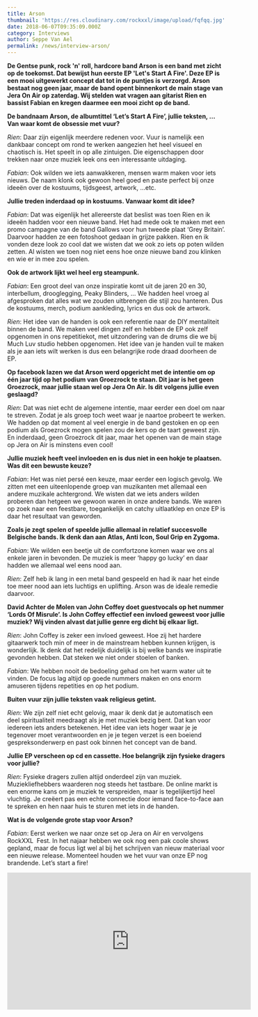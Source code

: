 ```yaml
---
title: Arson
thumbnail: 'https://res.cloudinary.com/rockxxl/image/upload/fqfqq.jpg'
date: 2018-06-07T09:35:09.000Z
category: Interviews
author: Seppe Van Ael
permalink: /news/interview-arson/
---
```

**De Gentse punk, rock 'n' roll, hardcore band Arson is een band met zicht op de toekomst. Dat bewijst hun eerste EP 'Let's Start A Fire'. Deze EP is een mooi uitgewerkt concept dat tot in de puntjes is verzorgd. Arson bestaat nog geen jaar, maar de band opent binnenkort de main stage van Jera On Air op zaterdag. Wij stelden wat vragen aan gitarist Rien en bassist Fabian en kregen daarmee een mooi zicht op de band.**

**De bandnaam Arson, de albumtittel ‘Let’s Start A Fire’, jullie teksten, … Van waar komt de obsessie met vuur?**

_Rien_: Daar zijn eigenlijk meerdere redenen voor. Vuur is namelijk een dankbaar concept om rond te werken aangezien het heel visueel en chaotisch is. Het speelt in op alle zintuigen. Die eigenschappen door trekken naar onze muziek leek ons een interessante uitdaging.

_Fabian_: Ook wilden we iets aanwakkeren, mensen warm maken voor iets nieuws. De naam klonk ook gewoon heel goed en paste perfect bij onze ideeën over de kostuums, tijdsgeest, artwork, …etc.

**Jullie treden inderdaad op in kostuums. Vanwaar komt dit idee?**

_Fabian_: Dat was eigenlijk het allereerste dat beslist was toen Rien en ik ideeën hadden voor een nieuwe band. Het had mede ook te maken met een promo campagne van de band Gallows voor hun tweede plaat ‘Grey Britain’. Daarvoor hadden ze een fotoshoot gedaan in grijze pakken. Rien en ik vonden deze look zo cool dat we wisten dat we ook zo iets op poten wilden zetten. Al wisten we toen nog niet eens hoe onze nieuwe band zou klinken en wie er in mee zou spelen.

**Ook de artwork lijkt wel heel erg steampunk.** 

_Fabian_: Een groot deel van onze inspiratie komt uit de jaren 20 en 30, interbellum, drooglegging, Peaky Blinders, … We hadden heel vroeg al afgesproken dat alles wat we zouden uitbrengen die stijl zou hanteren. Dus de kostuums, merch, podium aankleding, lyrics en dus ook de artwork.

_Rien_: Het idee van de handen is ook een referentie naar de DIY mentaliteit binnen de band. We maken veel dingen zelf en hebben de EP ook zelf opgenomen in ons repetitiekot, met uitzondering van de drums die we bij Much Luv studio hebben opgenomen. Het idee van je handen vuil te maken als je aan iets wilt werken is dus een belangrijke rode draad doorheen de EP.

**Op facebook lazen we dat Arson werd opgericht met de intentie om op één jaar tijd op het podium van Groezrock te staan. Dit jaar is het geen Groezrock, maar jullie staan wel op Jera On Air. Is dit volgens jullie even geslaagd?** 

_Rien_: Dat was niet echt de algemene intentie, maar eerder een doel om naar te streven. Zodat je als groep toch weet waar je naartoe probeert te werken. We hadden op dat moment al veel energie in de band gestoken en op een podium als Groezrock mogen spelen zou de kers op de taart geweest zijn. En inderdaad, geen Groezrock dit jaar, maar het openen van de main stage op Jera on Air is minstens even cool!

**Jullie muziek heeft veel invloeden en is dus niet in een hokje te plaatsen. Was dit een bewuste keuze?** 

_Fabian_: Het was niet persé een keuze, maar eerder een logisch gevolg. We zitten met een uiteenlopende groep van muzikanten met allemaal een andere muzikale achtergrond. We wisten dat we iets anders wilden proberen dan hetgeen we gewoon waren in onze andere bands. We waren op zoek naar een feestbare, toegankelijk en catchy uitlaatklep en onze EP is daar het resultaat van geworden.

**Zoals je zegt spelen of speelde jullie allemaal in relatief succesvolle Belgische bands. Ik denk dan aan Atlas, Anti Icon, Soul Grip en Zygoma.** 

_Fabian_: We wilden een beetje uit de comfortzone komen waar we ons al enkele jaren in bevonden. De muziek is meer ‘happy go lucky’ en daar hadden we allemaal wel eens nood aan.

_Rien_: Zelf heb ik lang in een metal band gespeeld en had ik naar het einde toe meer nood aan iets luchtigs en uplifting. Arson was de ideale remedie daarvoor.

**David Achter de Molen van John Coffey doet guestvocals op het nummer ‘Lords Of Misrule’. Is John Coffey effectief een invloed geweest voor jullie muziek? Wij vinden alvast dat jullie genre erg dicht bij elkaar ligt.**

_Rien_: John Coffey is zeker een invloed geweest. Hoe zij het hardere gitaarwerk toch min of meer in de mainstream hebben kunnen krijgen, is wonderlijk. Ik denk dat het redelijk duidelijk is bij welke bands we inspiratie gevonden hebben. Dat steken we niet onder stoelen of banken.

_Fabian_: We hebben nooit de bedoeling gehad om het warm water uit te vinden. De focus lag altijd op goede nummers maken en ons enorm amuseren tijdens repetities en op het podium.

**Buiten vuur zijn jullie teksten vaak religieus getint.** 

_Rien_: We zijn zelf niet echt gelovig, maar ik denk dat je automatisch een deel spiritualiteit meedraagt als je met muziek bezig bent. Dat kan voor iedereen iets anders betekenen. Het idee van iets hoger waar je je tegenover moet verantwoorden en je je tegen verzet is een boeiend gespreksonderwerp en past ook binnen het concept van de band.

**Jullie EP verscheen op cd en cassette. Hoe belangrijk zijn fysieke dragers voor jullie?** 

_Rien_: Fysieke dragers zullen altijd onderdeel zijn van muziek. Muziekliefhebbers waarderen nog steeds het tastbare. De online markt is een enorme kans om je muziek te verspreiden, maar is tegelijkertijd heel vluchtig. Je creëert pas een echte connectie door iemand face-to-face aan te spreken en hen naar huis te sturen met iets in de handen.

**Wat is de volgende grote stap voor Arson?**

_Fabian_: Eerst werken we naar onze set op Jera on Air en vervolgens RockXXL  Fest. In het najaar hebben we ook nog een pak coole shows gepland, maar de focus ligt wel al bij het schrijven van nieuw materiaal voor een nieuwe release. Momenteel houden we het vuur van onze EP nog brandende. Let’s start a fire!

<iframe width="560" height="315" src="https://www.youtube.com/embed/62wZdIfiaXc" frameborder="0" allow="accelerometer; autoplay; encrypted-media; gyroscope; picture-in-picture" allowfullscreen></iframe>

